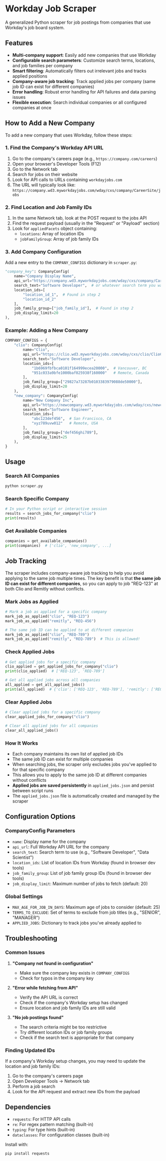 # Workday Job Scraper

A generalized Python scraper for job postings from companies that use Workday's job board system.

## Features

- **Multi-company support**: Easily add new companies that use Workday
- **Configurable search parameters**: Customize search terms, locations, and job families per company
- **Smart filtering**: Automatically filters out irrelevant jobs and tracks applied positions
- **Company-aware job tracking**: Track applied jobs per company (same job ID can exist for different companies)
- **Error handling**: Robust error handling for API failures and data parsing issues
- **Flexible execution**: Search individual companies or all configured companies at once

## How to Add a New Company

To add a new company that uses Workday, follow these steps:

### 1. Find the Company's Workday API URL

1. Go to the company's careers page (e.g., `https://company.com/careers`)
2. Open your browser's Developer Tools (F12)
3. Go to the Network tab
4. Search for jobs on their website
5. Look for API calls to URLs containing `workdayjobs.com`
6. The URL will typically look like: `https://company.wd3.myworkdayjobs.com/wday/cxs/company/CareerSite/jobs`

### 2. Find Location and Job Family IDs

1. In the same Network tab, look at the POST request to the jobs API
2. Find the request payload (usually in the "Request" or "Payload" section)
3. Look for `appliedFacets` object containing:
   - `locations`: Array of location IDs
   - `jobFamilyGroup`: Array of job family IDs

### 3. Add Company Configuration

Add a new entry to the `COMPANY_CONFIGS` dictionary in `scraper.py`:

```python
"company_key": CompanyConfig(
    name="Company Display Name",
    api_url="https://company.wd3.myworkdayjobs.com/wday/cxs/company/CareerSite/jobs",
    search_text="Software Developer",  # or whatever search term you want
    location_ids=[
        "location_id_1",  # Found in step 2
        "location_id_2"
    ],
    job_family_group=["job_family_id"],  # Found in step 2
    job_display_limit=20
),
```

### Example: Adding a New Company

```python
COMPANY_CONFIGS = {
    "clio": CompanyConfig(
        name="Clio",
        api_url="https://clio.wd3.myworkdayjobs.com/wday/cxs/clio/ClioCareerSite/jobs",
        search_text="Software Developer",
        location_ids=[
            "1b6969fbfbca0101f164999ecea20000",  # Vancouver, BC
            "951c033a9bfe1000baf025938f160000"   # Remote, Canada
        ],
        job_family_group=["29827a73287b0103383979088de50000"],
        job_display_limit=20
    ),
    "new_company": CompanyConfig(
        name="New Company Inc",
        api_url="https://newcompany.wd3.myworkdayjobs.com/wday/cxs/newcompany/CareerSite/jobs",
        search_text="Software Engineer",
        location_ids=[
            "abc123def456",  # San Francisco, CA
            "xyz789uvw012"   # Remote, USA
        ],
        job_family_group=["def456ghi789"],
        job_display_limit=25
    ),
}
```

## Usage

### Search All Companies
```python
python scraper.py
```

### Search Specific Company
```python
# In your Python script or interactive session
results = search_jobs_for_company("clio")
print(results)
```

### Get Available Companies
```python
companies = get_available_companies()
print(companies)  # ['clio', 'new_company', ...]
```

## Job Tracking

The scraper includes company-aware job tracking to help you avoid applying to the same job multiple times. The key benefit is that **the same job ID can exist for different companies**, so you can apply to job "REQ-123" at both Clio and Remitly without conflicts.

### Mark Jobs as Applied
```python
# Mark a job as applied for a specific company
mark_job_as_applied("clio", "REQ-123")
mark_job_as_applied("remitly", "REQ-456")

# The same job ID can be applied to at different companies
mark_job_as_applied("clio", "REQ-789")
mark_job_as_applied("remitly", "REQ-789")  # This is allowed!
```

### Check Applied Jobs
```python
# Get applied jobs for a specific company
clio_applied = get_applied_jobs_for_company("clio")
print(clio_applied)  # ['REQ-123', 'REQ-789']

# Get all applied jobs across all companies
all_applied = get_all_applied_jobs()
print(all_applied)  # {'clio': ['REQ-123', 'REQ-789'], 'remitly': ['REQ-456', 'REQ-789']}
```

### Clear Applied Jobs
```python
# Clear applied jobs for a specific company
clear_applied_jobs_for_company("clio")

# Clear all applied jobs for all companies
clear_all_applied_jobs()
```

### How It Works
- Each company maintains its own list of applied job IDs
- The same job ID can exist for multiple companies
- When searching jobs, the scraper only excludes jobs you've applied to for that specific company
- This allows you to apply to the same job ID at different companies without conflicts
- **Applied jobs are saved persistently** in `applied_jobs.json` and persist between script runs
- The `applied_jobs.json` file is automatically created and managed by the scraper

## Configuration Options

### CompanyConfig Parameters

- `name`: Display name for the company
- `api_url`: Full Workday API URL for the company
- `search_text`: Search term to use (e.g., "Software Developer", "Data Scientist")
- `location_ids`: List of location IDs from Workday (found in browser dev tools)
- `job_family_group`: List of job family group IDs (found in browser dev tools)
- `job_display_limit`: Maximum number of jobs to fetch (default: 20)

### Global Settings

- `MAX_AGE_FOR_JOB_IN_DAYS`: Maximum age of jobs to consider (default: 25)
- `TERMS_TO_EXCLUDE`: Set of terms to exclude from job titles (e.g., "SENIOR", "MANAGER")
- `APPLIED_JOBS`: Dictionary to track jobs you've already applied to

## Troubleshooting

### Common Issues

1. **"Company not found in configuration"**
   - Make sure the company key exists in `COMPANY_CONFIGS`
   - Check for typos in the company key

2. **"Error while fetching from API"**
   - Verify the API URL is correct
   - Check if the company's Workday setup has changed
   - Ensure location and job family IDs are still valid

3. **"No job postings found"**
   - The search criteria might be too restrictive
   - Try different location IDs or job family groups
   - Check if the search text is appropriate for that company

### Finding Updated IDs

If a company's Workday setup changes, you may need to update the location and job family IDs:

1. Go to the company's careers page
2. Open Developer Tools → Network tab
3. Perform a job search
4. Look for the API request and extract new IDs from the payload

## Dependencies

- `requests`: For HTTP API calls
- `re`: For regex pattern matching (built-in)
- `typing`: For type hints (built-in)
- `dataclasses`: For configuration classes (built-in)

Install with:
```bash
pip install requests
```
